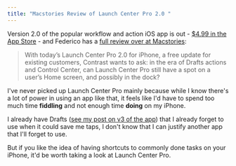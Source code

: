 ```yaml
---
title: "Macstories Review of Launch Center Pro 2.0 "
---
```

<p>Version 2.0 of the popular workflow and action iOS app is out - <a href="https://itunes.apple.com/ca/app/launch-center-pro/id532016360?mt=8&uo=4&at=10l4Ki" target="itunes_store">$4.99 in the App Store</a> - and Federico has a <a href="https://www.macstories.net/reviews/launch-center-pro-2-0-review/">full review over at Macstories</a>:</p>
<blockquote><p>
  With today’s Launch Center Pro 2.0 for iPhone, a free update for existing customers, Contrast wants to ask: in the era of Drafts actions and Control Center, can Launch Center Pro still have a spot on a user’s Home screen, and possibly in the dock?
</p></blockquote>
<p>I've never picked up Launch Center Pro mainly because while I know there's a lot of power in using an app like that, it feels like I'd have to spend too much time <strong>fiddling</strong> and not enough time <strong>doing</strong> on my iPhone.</p>
<p>I already have Drafts (<a href="https://chrisenns.com/2013/04/drafts-v3/">see my post on v3 of the app</a>) that I already forget to use when it could save me taps, I don't know that I can justify another app that I'll forget to use.</p>
<p>But if you like the idea of having shortcuts to commonly done tasks on your iPhone, it'd be worth taking a look at Launch Center Pro.</p>
